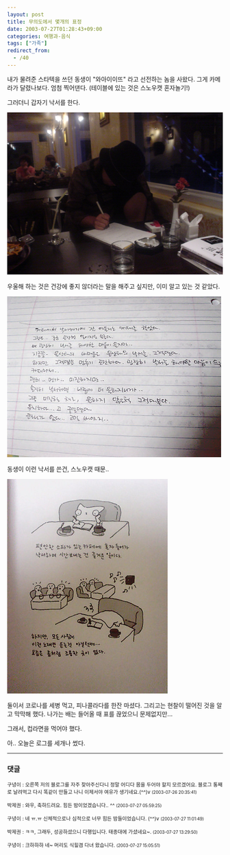 ```yaml
---
layout: post
title: 무의도에서 몇개의 표정
date: 2003-07-27T01:28:43+09:00
categories: 여행과-음식
tags: ["가족"]
redirect_from:
  - /40
---
```


내가 물려준 스타텍을 쓰던 동생이 "와아이이뜨" 라고 선전하는 놈을 사왔다. 그게 카메라가 달렸나보다. 엄첨 찍어댄다. (테이블에 있는 것은 스노우캣 혼자놀기!)

그러더니 갑자기 낙서를 한다.

![ ](/assets/media/photo_DSC01261.JPG)

우울해 하는 것은 건강에 좋지 않더라는 말을 해주고 싶지만, 이미 알고 있는 것 같았다.

![ ](/assets/media/photo_DSC01291.JPG)

동생이 이런 낙서를 쓴건, 스노우캣 때문..

![ ](/assets/media/photo_DSC01293.JPG)

둘이서 코로나를 세병 먹고, 피나콜라다를 한잔 마셨다. 그리고는 현찰이 떨어진 것을 알고 막막해 했다. 나가는 배는 들어올 때 표를 끊었으니 문제없지만...

그래서, 컵라면을 먹어야 했다.

아.. 오늘은 로그를 세개나 썼다.

* * *

### 댓글



<!--- cmt:60 --->
<!--- mail: --->
<!--- parent:0 --->

<small>구녕이 : 오른쪽 저의 블로그를 자주 찾아주신다니 정말 어디다 몸을 두어야 할지 모르겠어요. 블로그 통째로 날려먹고 다시 똑같이 만들고 나니 이제서야 여유가 생기네요.(^^)v <small>(2003-07-26 20:35:41)</small></small>


<!--- cmt:61 --->
<!--- mail: --->
<!--- parent:0 --->

<small>박제권 : 와우, 축하드려요. 힘든 밤이었겠습니다.. ^^ <small>(2003-07-27 05:59:25)</small></small>


<!--- cmt:62 --->
<!--- mail: --->
<!--- parent:0 --->

<small>구녕이 : 네 ㅠ.ㅠ 신체적으로나 심적으로 너무 힘든 밤들이었습니다. (^^)v <small>(2003-07-27 11:01:49)</small></small>


<!--- cmt:63 --->
<!--- mail: --->
<!--- parent:0 --->

<small>박제권 : ㅋㅋ, 그래두, 성공하셨으니 다행입니다. 태종대에 가셨네요~. <small>(2003-07-27 13:29:50)</small></small>


<!--- cmt:64 --->
<!--- mail: --->
<!--- parent:0 --->

<small>구녕이 : 크하하하 네~ 머리도 식힐겸 다녀 왔습니다. <small>(2003-07-27 15:05:51)</small></small>

